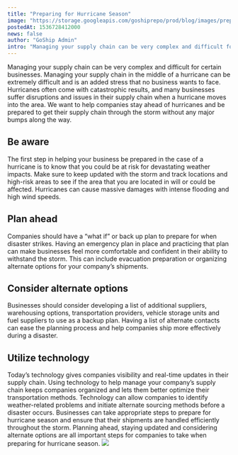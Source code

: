 ```yaml
---
title: "Preparing for Hurricane Season"
image: "https://storage.googleapis.com/goshiprepo/prod/blog/images/preparing-for-hurricane-season.jpg"
postedAt: 1536728412000
news: false
author: "GoShip Admin"
intro: "Managing your supply chain can be very complex and difficult for certain businesses. Managing your supply chain in the middle of a hurricane can be extremely difficult and is an added stress that no business wants to face. Hurricanes often come with catastrophic results, and many businesses suffer disruptions and issues in their supply chain when a hurricane moves into the area. We want to help companies stay ahead of hurricanes and be prepared to get their supply chain through the storm without any major b"
---
```

Managing your supply chain can be very complex and difficult for certain businesses. Managing your supply chain in the middle of a hurricane can be extremely difficult and is an added stress that no business wants to face. Hurricanes often come with catastrophic results, and many businesses suffer disruptions and issues in their supply chain when a hurricane moves into the area. We want to help companies stay ahead of hurricanes and be prepared to get their supply chain through the storm without any major bumps along the way.

**Be aware**
------------

The first step in helping your business be prepared in the case of a hurricane is to know that you could be at risk for devastating weather impacts. Make sure to keep updated with the storm and track locations and high-risk areas to see if the area that you are located in will or could be affected. Hurricanes can cause massive damages with intense flooding and high wind speeds.

**Plan ahead**
--------------

Companies should have a “what if” or back up plan to prepare for when disaster strikes. Having an emergency plan in place and practicing that plan can make businesses feel more comfortable and confident in their ability to withstand the storm. This can include evacuation preparation or organizing alternate options for your company’s shipments.

**Consider alternate options**
------------------------------

Businesses should consider developing a list of additional suppliers, warehousing options, transportation providers, vehicle storage units and fuel suppliers to use as a backup plan. Having a list of alternate contacts can ease the planning process and help companies ship more effectively during a disaster.

**Utilize technology**
----------------------

Today’s technology gives companies visibility and real-time updates in their supply chain. Using technology to help manage your company’s supply chain keeps companies organized and lets them better optimize their transportation methods. Technology can allow companies to identify weather-related problems and initiate alternate sourcing methods before a disaster occurs. Businesses can take appropriate steps to prepare for hurricane season and ensure that their shipments are handled efficiently throughout the storm. Planning ahead, staying updated and considering alternate options are all important steps for companies to take when preparing for hurricane season. [![](https://www.goship.com/wp-content/uploads/2021/02/1ace89b4-fe28-40ff-a2a7-4cddc60fc9ec.png)](https://www.goship.com/)
